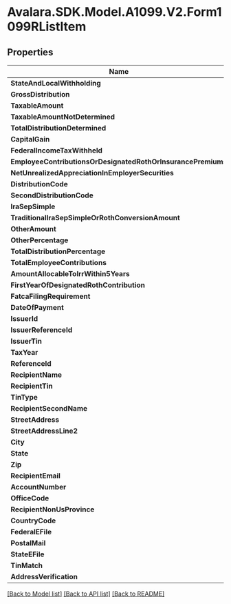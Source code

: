 # Avalara.SDK.Model.A1099.V2.Form1099RListItem

## Properties

Name | Type | Description | Notes
------------ | ------------- | ------------- | -------------
**StateAndLocalWithholding** | [**StateAndLocalWithholding**](StateAndLocalWithholding.md) |  | [optional] 
**GrossDistribution** | **double** |  | [optional] 
**TaxableAmount** | **double** |  | [optional] 
**TaxableAmountNotDetermined** | **bool** |  | [optional] 
**TotalDistributionDetermined** | **bool** |  | [optional] 
**CapitalGain** | **double** |  | [optional] 
**FederalIncomeTaxWithheld** | **double** |  | [optional] 
**EmployeeContributionsOrDesignatedRothOrInsurancePremiums** | **double** |  | [optional] 
**NetUnrealizedAppreciationInEmployerSecurities** | **double** |  | [optional] 
**DistributionCode** | **string** |  | [optional] 
**SecondDistributionCode** | **string** |  | [optional] 
**IraSepSimple** | **bool** |  | [optional] 
**TraditionalIraSepSimpleOrRothConversionAmount** | **double** |  | [optional] 
**OtherAmount** | **double** |  | [optional] 
**OtherPercentage** | **string** |  | [optional] 
**TotalDistributionPercentage** | **string** |  | [optional] 
**TotalEmployeeContributions** | **double** |  | [optional] 
**AmountAllocableToIrrWithin5Years** | **double** |  | [optional] 
**FirstYearOfDesignatedRothContribution** | **int** |  | [optional] 
**FatcaFilingRequirement** | **bool** |  | [optional] 
**DateOfPayment** | **DateTime** |  | [optional] 
**IssuerId** | **string** |  | [optional] 
**IssuerReferenceId** | **string** |  | [optional] 
**IssuerTin** | **string** |  | [optional] 
**TaxYear** | **int** |  | [optional] 
**ReferenceId** | **string** |  | [optional] 
**RecipientName** | **string** |  | [optional] 
**RecipientTin** | **string** |  | [optional] 
**TinType** | **int** |  | [optional] 
**RecipientSecondName** | **string** |  | [optional] 
**StreetAddress** | **string** |  | [optional] 
**StreetAddressLine2** | **string** |  | [optional] 
**City** | **string** |  | [optional] 
**State** | **string** |  | [optional] 
**Zip** | **string** |  | [optional] 
**RecipientEmail** | **string** |  | [optional] 
**AccountNumber** | **string** |  | [optional] 
**OfficeCode** | **string** |  | [optional] 
**RecipientNonUsProvince** | **string** |  | [optional] 
**CountryCode** | **string** |  | [optional] 
**FederalEFile** | **bool** |  | [optional] 
**PostalMail** | **bool** |  | [optional] 
**StateEFile** | **bool** |  | [optional] 
**TinMatch** | **bool** |  | [optional] 
**AddressVerification** | **bool** |  | [optional] 

[[Back to Model list]](../../../README.md#documentation-for-models) [[Back to API list]](../../../README.md#documentation-for-api-endpoints) [[Back to README]](../../../README.md)

